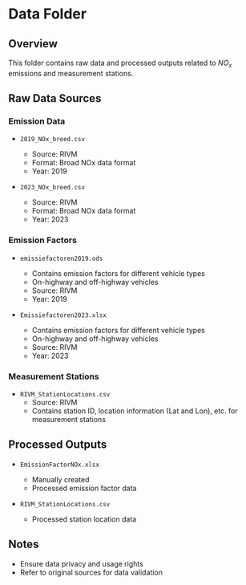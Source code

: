 # Data Folder

## Overview
This folder contains raw data and processed outputs related to $NO_x$ emissions and measurement stations.

## Raw Data Sources

### Emission Data
- `2019_NOx_breed.csv`
  - Source: RIVM
  - Format: Broad NOx data format
  - Year: 2019

- `2023_NOx_breed.csv`
  - Source: RIVM
  - Format: Broad NOx data format
  - Year: 2023

### Emission Factors
- `emissiefactoren2019.ods`
  - Contains emission factors for different vehicle types
  - On-highway and off-highway vehicles
  - Source: RIVM
  - Year: 2019

- `Emissiefactoren2023.xlsx`
  - Contains emission factors for different vehicle types
  - On-highway and off-highway vehicles
  - Source: RIVM
  - Year: 2023

### Measurement Stations
- `RIVM_StationLocations.csv`
  - Source: RIVM
  - Contains station ID, location information (Lat and Lon), etc. for measurement stations

## Processed Outputs
- `EmissionFactorNOx.xlsx`
  - Manually created
  - Processed emission factor data

- `RIVM_StationLocations.csv`
  - Processed station location data

## Notes
- Ensure data privacy and usage rights
- Refer to original sources for data validation
